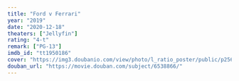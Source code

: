 ```yaml
---
title: "Ford v Ferrari"
year: "2019"
date: "2020-12-18"
theaters: ["Jellyfin"]
rating: "4-t"
remark: ["PG-13"]
imdb_id: "tt1950186"
cover: "https://img3.doubanio.com/view/photo/l_ratio_poster/public/p2568792942.jpg"
douban_url: "https://movie.douban.com/subject/6538866/"
---
```

